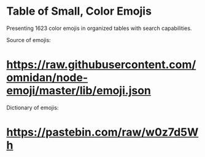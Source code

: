# Table of Small, Color Emojis

Presenting 1623 color emojis in organized tables with search capabilities.

Source of emojis:
# https://raw.githubusercontent.com/omnidan/node-emoji/master/lib/emoji.json

Dictionary of emojis:
# https://pastebin.com/raw/w0z7d5Wh

